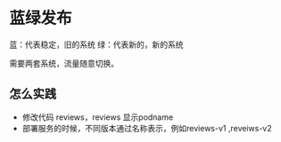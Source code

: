 # 蓝绿发布

蓝：代表稳定，旧的系统
绿：代表新的，新的系统

需要两套系统，流量随意切换。

## 怎么实践

- 修改代码 reviews，reviews 显示podname
- 部署服务的时候，不同版本通过名称表示，例如reviews-v1 ,reveiws-v2
